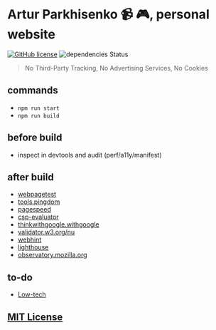 # Artur Parkhisenko :video_camera: :video_game:, personal website

[![GitHub license](https://img.shields.io/github/license/arturparkhisenko/arturparkhisenko.github.io.svg)](https://github.com/arturparkhisenko/arturparkhisenko.github.io/blob/master/LICENSE.md) ![dependencies Status](https://img.shields.io/librariesio/github/arturparkhisenko/arturparkhisenko.github.io)

> No Third-Party Tracking, No Advertising Services, No Cookies

## commands

- `npm run start`
- `npm run build`

## before build

- inspect in devtools and audit (perf/a11y/manifest)

## after build

- [webpagetest](https://www.webpagetest.org/)
- [tools.pingdom](https://tools.pingdom.com/)
- [pagespeed](https://pagespeed.web.dev/analysis/https-arturparkhisenko-github-io/4b30xza8jj?utm_source=psi&utm_medium=redirect&form_factor=mobile)
- [csp-evaluator](https://csp-evaluator.withgoogle.com/)
- [thinkwithgoogle.withgoogle](https://www.thinkwithgoogle.com/marketing-strategies/app-and-mobile/mobile-tools-to-optimize-site-and-app/)
- [validator.w3.org/nu](https://validator.w3.org/nu/?showoutline=yes&doc=https%3A%2F%2Farturparkhisenko.github.io%2F)
- [webhint](https://webhint.io/)
- [lighthouse](https://developer.chrome.com/docs/lighthouse/overview/)
- [observatory.mozilla.org](https://observatory.mozilla.org/)

## to-do

- [Low-tech](https://solar.lowtechmagazine.com/2018/09/how-to-build-a-lowtech-website/)

## [MIT License](LICENSE)
